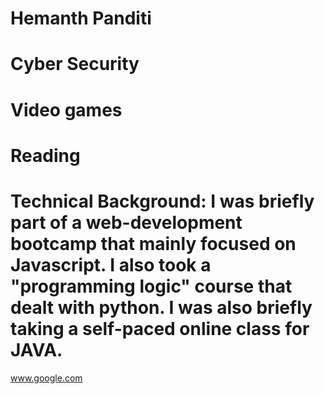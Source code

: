 # Hemanth Panditi
# Cyber Security
# Video games
# Reading
# Technical Background: I was briefly part of a web-development bootcamp that mainly focused on Javascript. I also took a "programming logic" course that dealt with python. I was also briefly taking a self-paced online class for JAVA.

www.google.com
